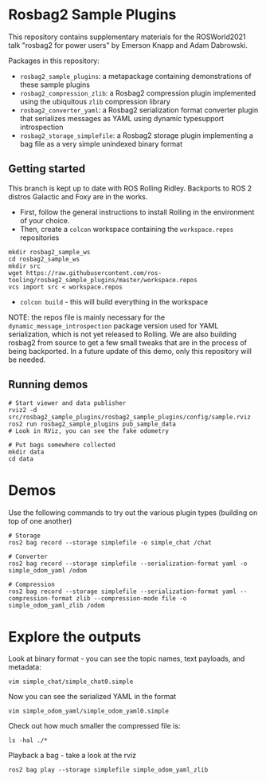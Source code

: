 # Rosbag2 Sample Plugins

This repository contains supplementary materials for the ROSWorld2021 talk "rosbag2 for power users" by Emerson Knapp and Adam Dabrowski.

Packages in this repository:
* `rosbag2_sample_plugins`: a metapackage containing demonstrations of these sample plugins
* `rosbag2_compression_zlib`: a Rosbag2 compression plugin implemented using the ubiquitous `zlib` compression library
* `rosbag2_converter_yaml`: a Rosbag2 serialization format converter plugin that serializes messages as YAML using dynamic typesupport introspection
* `rosbag2_storage_simplefile`: a Rosbag2 storage plugin implementing a bag file as a very simple unindexed binary format

## Getting started

This branch is kept up to date with ROS Rolling Ridley. Backports to ROS 2 distros Galactic and Foxy are in the works.

* First, follow the general instructions to install Rolling in the environment of your choice.
* Then, create a `colcon` workspace containing the `workspace.repos` repositories

```
mkdir rosbag2_sample_ws
cd rosbag2_sample_ws
mkdir src
wget https://raw.githubusercontent.com/ros-tooling/rosbag2_sample_plugins/master/workspace.repos
vcs import src < workspace.repos
```

* `colcon build` - this will build everything in the workspace


NOTE: the repos file is mainly necessary for the `dynamic_message_introspection` package version used for YAML serialization, which is not yet released to Rolling. We are also building rosbag2 from source to get a few small tweaks that are in the process of being backported. In a future update of this demo, only this repository will be needed.

## Running demos

```
# Start viewer and data publisher
rviz2 -d src/rosbag2_sample_plugins/rosbag2_sample_plugins/config/sample.rviz
ros2 run rosbag2_sample_plugins pub_sample_data
# Look in RViz, you can see the fake odometry

# Put bags somewhere collected
mkdir data
cd data
```

# Demos

Use the following commands to try out the various plugin types (building on top of one another)

```
# Storage
ros2 bag record --storage simplefile -o simple_chat /chat

# Converter
ros2 bag record --storage simplefile --serialization-format yaml -o simple_odom_yaml /odom

# Compression
ros2 bag record --storage simplefile --serialization-format yaml --compression-format zlib --compression-mode file -o simple_odom_yaml_zlib /odom
```

# Explore the outputs

Look at binary format - you can see the topic names, text payloads, and metadata:

```
vim simple_chat/simple_chat0.simple
```

Now you can see the serialized YAML in the format

```
vim simple_odom_yaml/simple_odom_yaml0.simple
```

Check out how much smaller the compressed file is:

```
ls -hal ./*
```

Playback a bag - take a look at the rviz

```
ros2 bag play --storage simplefile simple_odom_yaml_zlib
```
